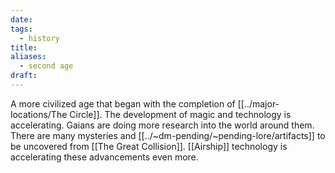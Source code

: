 ```yaml
---
date: 
tags:
  - history
title: 
aliases:
  - second age
draft:
---
```

A more civilized age that began with the completion of [[../major-locations/The Circle]]. The development of magic and technology is accelerating. Gaians are doing more research into the world around them. There are many mysteries and [[../~dm-pending/~pending-lore/artifacts]] to be uncovered from [[The Great Collision]]. [[Airship]] technology is accelerating these advancements even more. 